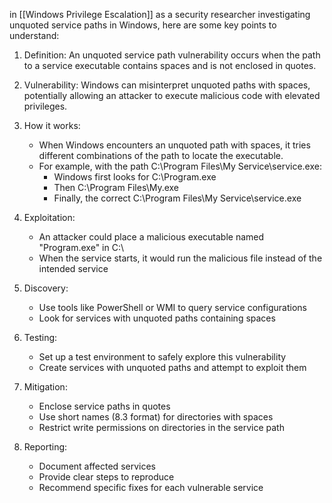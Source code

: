 in [[Windows Privilege Escalation]] as a security researcher investigating unquoted service paths in Windows, here are some key points to understand:

1. Definition: An unquoted service path vulnerability occurs when the path to a service executable contains spaces and is not enclosed in quotes.

2. Vulnerability: Windows can misinterpret unquoted paths with spaces, potentially allowing an attacker to execute malicious code with elevated privileges.

3. How it works:
   - When Windows encounters an unquoted path with spaces, it tries different combinations of the path to locate the executable.
   - For example, with the path C:\Program Files\My Service\service.exe:
     - Windows first looks for C:\Program.exe
     - Then C:\Program Files\My.exe
     - Finally, the correct C:\Program Files\My Service\service.exe

4. Exploitation:
   - An attacker could place a malicious executable named "Program.exe" in C:\ 
   - When the service starts, it would run the malicious file instead of the intended service

5. Discovery:
   - Use tools like PowerShell or WMI to query service configurations
   - Look for services with unquoted paths containing spaces

6. Testing:
   - Set up a test environment to safely explore this vulnerability
   - Create services with unquoted paths and attempt to exploit them

7. Mitigation:
   - Enclose service paths in quotes
   - Use short names (8.3 format) for directories with spaces
   - Restrict write permissions on directories in the service path

8. Reporting:
   - Document affected services
   - Provide clear steps to reproduce
   - Recommend specific fixes for each vulnerable service
